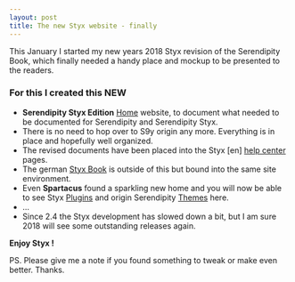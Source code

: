 ```yaml
---
layout: post
title: The new Styx website - finally
---
```


This January I started my new years 2018 Styx revision of the Serendipity Book, which finally needed a handy place and mockup to be presented to the readers.

### For this I created this NEW

<div markdown="1">

  * **Serendipity Styx Edition** [Home](https://ophian.github.io/) website, to document what needed to be documented for Serendipity and Serendipity Styx.
  * There is no need to hop over to S9y origin any more. Everything is in place and hopefully well organized.
  * The revised documents have been placed into the Styx [en] [help center](https://ophian.github.io/hc/en/) pages.
  * The german [Styx Book](https://ophian.github.io/book) is outside of this but bound into the same site environment.
  * Even **Spartacus** found a sparkling new home and you will now be able to see Styx [Plugins](https://ophian.github.io/plugins/) and origin Serendipity [Themes](https://ophian.github.io/themes/) here.
  * ...
  * Since 2.4 the Styx development has slowed down a bit, but I am sure 2018 will see some outstanding releases again.

</div>

**Enjoy Styx !**

PS. Please give me a note if you found something to tweak or make even better. Thanks.